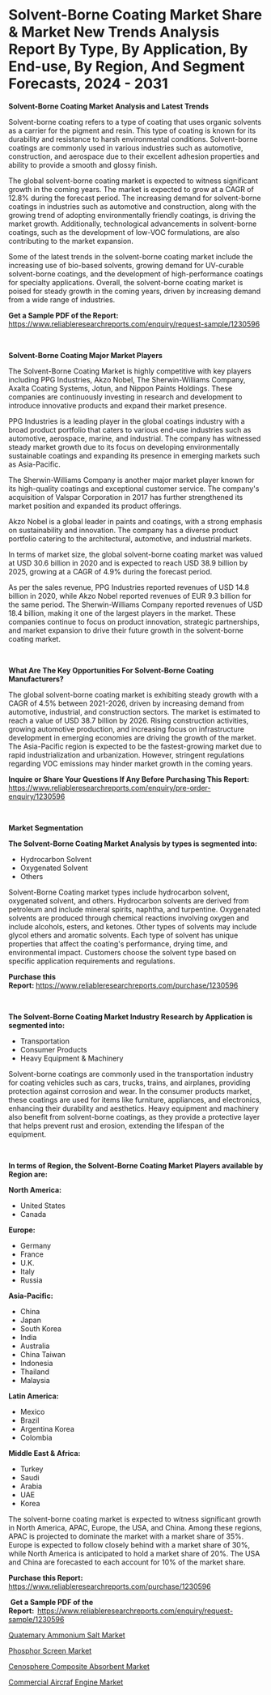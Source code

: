 <p><h1>Solvent-Borne Coating Market Share & Market New Trends Analysis Report By Type, By Application, By End-use, By Region, And Segment Forecasts, 2024 - 2031</h1></p><p><strong>Solvent-Borne Coating Market Analysis and Latest Trends</strong></p>
<p><p>Solvent-borne coating refers to a type of coating that uses organic solvents as a carrier for the pigment and resin. This type of coating is known for its durability and resistance to harsh environmental conditions. Solvent-borne coatings are commonly used in various industries such as automotive, construction, and aerospace due to their excellent adhesion properties and ability to provide a smooth and glossy finish.</p><p>The global solvent-borne coating market is expected to witness significant growth in the coming years. The market is expected to grow at a CAGR of 12.8% during the forecast period. The increasing demand for solvent-borne coatings in industries such as automotive and construction, along with the growing trend of adopting environmentally friendly coatings, is driving the market growth. Additionally, technological advancements in solvent-borne coatings, such as the development of low-VOC formulations, are also contributing to the market expansion.</p><p>Some of the latest trends in the solvent-borne coating market include the increasing use of bio-based solvents, growing demand for UV-curable solvent-borne coatings, and the development of high-performance coatings for specialty applications. Overall, the solvent-borne coating market is poised for steady growth in the coming years, driven by increasing demand from a wide range of industries.</p></p>
<p><strong>Get a Sample PDF of the Report:&nbsp;</strong> <a href="https://www.reliableresearchreports.com/enquiry/request-sample/1230596">https://www.reliableresearchreports.com/enquiry/request-sample/1230596</a></p>
<p>&nbsp;</p>
<p><strong>Solvent-Borne Coating Major Market Players</strong></p>
<p><p>The Solvent-Borne Coating Market is highly competitive with key players including PPG Industries, Akzo Nobel, The Sherwin-Williams Company, Axalta Coating Systems, Jotun, and Nippon Paints Holdings. These companies are continuously investing in research and development to introduce innovative products and expand their market presence.</p><p>PPG Industries is a leading player in the global coatings industry with a broad product portfolio that caters to various end-use industries such as automotive, aerospace, marine, and industrial. The company has witnessed steady market growth due to its focus on developing environmentally sustainable coatings and expanding its presence in emerging markets such as Asia-Pacific.</p><p>The Sherwin-Williams Company is another major market player known for its high-quality coatings and exceptional customer service. The company's acquisition of Valspar Corporation in 2017 has further strengthened its market position and expanded its product offerings.</p><p>Akzo Nobel is a global leader in paints and coatings, with a strong emphasis on sustainability and innovation. The company has a diverse product portfolio catering to the architectural, automotive, and industrial markets.</p><p>In terms of market size, the global solvent-borne coating market was valued at USD 30.6 billion in 2020 and is expected to reach USD 38.9 billion by 2025, growing at a CAGR of 4.9% during the forecast period.</p><p>As per the sales revenue, PPG Industries reported revenues of USD 14.8 billion in 2020, while Akzo Nobel reported revenues of EUR 9.3 billion for the same period. The Sherwin-Williams Company reported revenues of USD 18.4 billion, making it one of the largest players in the market. These companies continue to focus on product innovation, strategic partnerships, and market expansion to drive their future growth in the solvent-borne coating market.</p></p>
<p>&nbsp;</p>
<p><strong>What Are The Key Opportunities For Solvent-Borne Coating Manufacturers?</strong></p>
<p><p>The global solvent-borne coating market is exhibiting steady growth with a CAGR of 4.5% between 2021-2026, driven by increasing demand from automotive, industrial, and construction sectors. The market is estimated to reach a value of USD 38.7 billion by 2026. Rising construction activities, growing automotive production, and increasing focus on infrastructure development in emerging economies are driving the growth of the market. The Asia-Pacific region is expected to be the fastest-growing market due to rapid industrialization and urbanization. However, stringent regulations regarding VOC emissions may hinder market growth in the coming years.</p></p>
<p><strong>Inquire or Share Your Questions If Any Before Purchasing This Report:</strong> <a href="https://www.reliableresearchreports.com/enquiry/pre-order-enquiry/1230596">https://www.reliableresearchreports.com/enquiry/pre-order-enquiry/1230596</a></p>
<p>&nbsp;</p>
<p><strong>Market Segmentation</strong></p>
<p><strong>The Solvent-Borne Coating Market Analysis by types is segmented into:</strong></p>
<p><ul><li>Hydrocarbon Solvent</li><li>Oxygenated Solvent</li><li>Others</li></ul></p>
<p><p>Solvent-Borne Coating market types include hydrocarbon solvent, oxygenated solvent, and others. Hydrocarbon solvents are derived from petroleum and include mineral spirits, naphtha, and turpentine. Oxygenated solvents are produced through chemical reactions involving oxygen and include alcohols, esters, and ketones. Other types of solvents may include glycol ethers and aromatic solvents. Each type of solvent has unique properties that affect the coating's performance, drying time, and environmental impact. Customers choose the solvent type based on specific application requirements and regulations.</p></p>
<p><strong>Purchase this Report:&nbsp;</strong><a href="https://www.reliableresearchreports.com/purchase/1230596">https://www.reliableresearchreports.com/purchase/1230596</a></p>
<p>&nbsp;</p>
<p><strong>The Solvent-Borne Coating Market Industry Research by Application is segmented into:</strong></p>
<p><ul><li>Transportation</li><li>Consumer Products</li><li>Heavy Equipment & Machinery</li></ul></p>
<p><p>Solvent-borne coatings are commonly used in the transportation industry for coating vehicles such as cars, trucks, trains, and airplanes, providing protection against corrosion and wear. In the consumer products market, these coatings are used for items like furniture, appliances, and electronics, enhancing their durability and aesthetics. Heavy equipment and machinery also benefit from solvent-borne coatings, as they provide a protective layer that helps prevent rust and erosion, extending the lifespan of the equipment.</p></p>
<p>&nbsp;</p>
<p><strong>In terms of Region, the Solvent-Borne Coating Market Players available by Region are:</strong></p>
<p>
    <p> <strong> North America: </strong>
        <ul>
            <li>United States</li>
            <li>Canada</li>
        </ul>
        </p> 
    <p> <strong> Europe: </strong>
        <ul>
            <li>Germany</li>
            <li>France</li>
            <li>U.K.</li>
            <li>Italy</li>
            <li>Russia</li>
        </ul>
        </p> 
    <p> <strong> Asia-Pacific: </strong>
        <ul>
            <li>China</li>
            <li>Japan</li>
            <li>South Korea</li>
            <li>India</li>
            <li>Australia</li>
            <li>China Taiwan</li>
            <li>Indonesia</li>
            <li>Thailand</li>
            <li>Malaysia</li>
        </ul>
        </p> 
    <p> <strong> Latin America: </strong>
        <ul>
            <li>Mexico</li>
            <li>Brazil</li>
            <li>Argentina Korea</li>
            <li>Colombia</li>
        </ul>
        </p> 
    <p> <strong> Middle East & Africa: </strong>
        <ul>
            <li>Turkey</li>
            <li>Saudi</li>
            <li>Arabia</li>
            <li>UAE</li>
            <li>Korea</li>
        </ul>
    </p>
    </p>
<p><p>The solvent-borne coating market is expected to witness significant growth in North America, APAC, Europe, the USA, and China. Among these regions, APAC is projected to dominate the market with a market share of 35%. Europe is expected to follow closely behind with a market share of 30%, while North America is anticipated to hold a market share of 20%. The USA and China are forecasted to each account for 10% of the market share.</p></p>
<p><strong>Purchase this Report: </strong><a href="https://www.reliableresearchreports.com/purchase/1230596">https://www.reliableresearchreports.com/purchase/1230596</a></p>
<p>&nbsp;<strong>Get a Sample PDF of the Report:&nbsp;&nbsp;</strong><a href="https://www.reliableresearchreports.com/enquiry/request-sample/1230596">https://www.reliableresearchreports.com/enquiry/request-sample/1230596</a></p>
<p><strong></strong></p>
<p><p><a href="https://github.com/brentleyjimmiealvaradoz4l1rea/Market-Research-Report-List-1/blob/main/quatemary-ammonium-salt-market.md">Quatemary Ammonium Salt Market</a></p><p><a href="https://issuu.com/reportprime-2/docs/phosphor-screen-market-size-2030.pptx">Phosphor Screen Market</a></p><p><a href="https://github.com/eeaveuhhh/Market-Research-Report-List-1/blob/main/cenosphere-composite-absorbent-market.md">Cenosphere Composite Absorbent Market</a></p><p><a href="https://issuu.com/reportprime-2/docs/commercial-aircraf-engine-market-size-2030.pptx">Commercial Aircraf Engine Market</a></p></p>